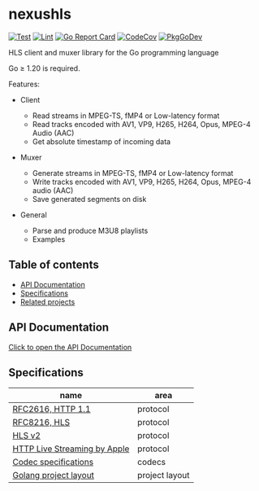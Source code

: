 # nexushls

[![Test](https://github.com/hvantoan/nexushls/workflows/test/badge.svg)](https://github.com/hvantoan/nexushls/actions?query=workflow:test)
[![Lint](https://github.com/hvantoan/nexushls/workflows/lint/badge.svg)](https://github.com/hvantoan/nexushls/actions?query=workflow:lint)
[![Go Report Card](https://goreportcard.com/badge/github.com/hvantoan/nexushls)](https://goreportcard.com/report/github.com/hvantoan/nexushls)
[![CodeCov](https://codecov.io/gh/bluenviron/nexushls/branch/main/graph/badge.svg)](https://app.codecov.io/gh/bluenviron/nexushls/branch/main)
[![PkgGoDev](https://pkg.go.dev/badge/github.com/hvantoan/nexushls)](https://pkg.go.dev/github.com/hvantoan/nexushls#pkg-index)

HLS client and muxer library for the Go programming language

Go &ge; 1.20 is required.

Features:

* Client

  * Read streams in MPEG-TS, fMP4 or Low-latency format
  * Read tracks encoded with AV1, VP9, H265, H264, Opus, MPEG-4 Audio (AAC)
  * Get absolute timestamp of incoming data

* Muxer

  * Generate streams in MPEG-TS, fMP4 or Low-latency format
  * Write tracks encoded with AV1, VP9, H265, H264, Opus, MPEG-4 audio (AAC)
  * Save generated segments on disk

* General

  * Parse and produce M3U8 playlists
  * Examples

## Table of contents
* [API Documentation](#api-documentation)
* [Specifications](#specifications)
* [Related projects](#related-projects)

## API Documentation

[Click to open the API Documentation](https://pkg.go.dev/github.com/hvantoan/nexushls#pkg-index)

## Specifications

|name|area|
|----|----|
|[RFC2616, HTTP 1.1](https://datatracker.ietf.org/doc/html/rfc2616)|protocol|
|[RFC8216, HLS](https://datatracker.ietf.org/doc/html/rfc8216)|protocol|
|[HLS v2](https://datatracker.ietf.org/doc/html/draft-pantos-hls-rfc8216bis)|protocol|
|[HTTP Live Streaming by Apple](https://developer.apple.com/documentation/http-live-streaming)|protocol|
|[Codec specifications](https://github.com/bluenviron/mediacommon#specifications)|codecs|
|[Golang project layout](https://github.com/golang-standards/project-layout)|project layout|